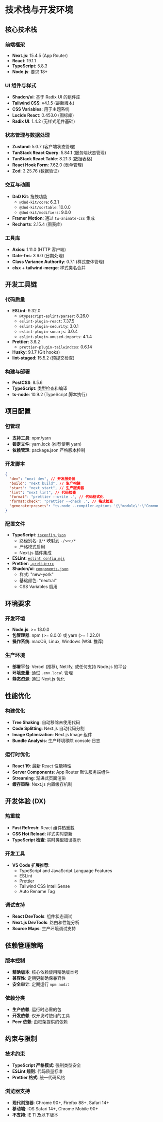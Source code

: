 # 技术栈与开发环境

## 核心技术栈

### 前端框架

- **Next.js**: 15.4.5 (App Router)
- **React**: 19.1.1
- **TypeScript**: 5.8.3
- **Node.js**: 要求 18+

### UI 组件与样式

- **Shadcn/ui**: 基于 Radix UI 的组件库
- **Tailwind CSS**: v4.1.5 (最新版本)
- **CSS Variables**: 用于主题系统
- **Lucide React**: 0.453.0 (图标库)
- **Radix UI**: 1.4.2 (无样式组件基础)

### 状态管理与数据处理

- **Zustand**: 5.0.7 (客户端状态管理)
- **TanStack React Query**: 5.84.1 (服务端状态管理)
- **TanStack React Table**: 8.21.3 (数据表格)
- **React Hook Form**: 7.62.0 (表单管理)
- **Zod**: 3.25.76 (数据验证)

### 交互与动画

- **DnD Kit**: 拖拽功能
  - `@dnd-kit/core`: 6.3.1
  - `@dnd-kit/sortable`: 10.0.0
  - `@dnd-kit/modifiers`: 9.0.0
- **Framer Motion**: 通过 `tw-animate-css` 集成
- **Recharts**: 2.15.4 (图表库)

### 工具库

- **Axios**: 1.11.0 (HTTP 客户端)
- **Date-fns**: 3.6.0 (日期处理)
- **Class Variance Authority**: 0.7.1 (样式变体管理)
- **clsx** + **tailwind-merge**: 样式类名合并

## 开发工具链

### 代码质量

- **ESLint**: 9.32.0
  - `@typescript-eslint/parser`: 8.26.0
  - `eslint-plugin-react`: 7.37.5
  - `eslint-plugin-security`: 3.0.1
  - `eslint-plugin-sonarjs`: 3.0.4
  - `eslint-plugin-unused-imports`: 4.1.4
- **Prettier**: 3.6.2
  - `prettier-plugin-tailwindcss`: 0.6.14
- **Husky**: 9.1.7 (Git hooks)
- **lint-staged**: 15.5.2 (预提交检查)

### 构建与部署

- **PostCSS**: 8.5.6
- **TypeScript**: 类型检查和编译
- **ts-node**: 10.9.2 (TypeScript 脚本执行)

## 项目配置

### 包管理

- **支持工具**: npm/yarn
- **锁定文件**: yarn.lock (推荐使用 yarn)
- **依赖管理**: package.json 严格版本控制

### 开发脚本

```json
{
  "dev": "next dev", // 开发服务器
  "build": "next build", // 生产构建
  "start": "next start", // 生产服务器
  "lint": "next lint", // 代码检查
  "format": "prettier --write .", // 代码格式化
  "format:check": "prettier --check .", // 格式检查
  "generate:presets": "ts-node --compiler-options '{\"module\":\"CommonJS\"}' src/scripts/generate-theme-presets.ts"
}
```

### 配置文件

- **TypeScript**: [`tsconfig.json`](tsconfig.json)
  - 路径别名: `@/*` 映射到 `./src/*`
  - 严格模式启用
  - Next.js 插件集成
- **ESLint**: [`eslint.config.mjs`](eslint.config.mjs)
- **Prettier**: [`.prettierrc`](.prettierrc)
- **Shadcn/ui**: [`components.json`](components.json)
  - 样式: "new-york"
  - 基础颜色: "neutral"
  - CSS Variables 启用

## 环境要求

### 开发环境

- **Node.js**: >= 18.0.0
- **包管理器**: npm (>= 8.0.0) 或 yarn (>= 1.22.0)
- **操作系统**: macOS, Linux, Windows (WSL 推荐)

### 生产环境

- **部署平台**: Vercel (推荐), Netlify, 或任何支持 Node.js 的平台
- **环境变量**: 通过 `.env.local` 管理
- **静态资源**: 通过 Next.js 优化

## 性能优化

### 构建优化

- **Tree Shaking**: 自动移除未使用代码
- **Code Splitting**: Next.js 自动代码分割
- **Image Optimization**: Next.js Image 组件
- **Bundle Analysis**: 生产环境移除 console 日志

### 运行时优化

- **React 19**: 最新 React 性能特性
- **Server Components**: App Router 默认服务端组件
- **Streaming**: 渐进式页面渲染
- **缓存策略**: Next.js 内置缓存机制

## 开发体验 (DX)

### 热重载

- **Fast Refresh**: React 组件热重载
- **CSS Hot Reload**: 样式实时更新
- **TypeScript 检查**: 实时类型错误提示

### 开发工具

- **VS Code 扩展推荐**:
  - TypeScript and JavaScript Language Features
  - ESLint
  - Prettier
  - Tailwind CSS IntelliSense
  - Auto Rename Tag

### 调试支持

- **React DevTools**: 组件状态调试
- **Next.js DevTools**: 路由和性能分析
- **Source Maps**: 生产环境调试支持

## 依赖管理策略

### 版本控制

- **精确版本**: 核心依赖使用精确版本号
- **兼容性**: 定期更新确保兼容性
- **安全审计**: 定期运行 `npm audit`

### 依赖分类

- **生产依赖**: 运行时必需的包
- **开发依赖**: 仅开发时使用的工具
- **Peer 依赖**: 由框架提供的依赖

## 约束与限制

### 技术约束

- **TypeScript 严格模式**: 强制类型安全
- **ESLint 规则**: 代码质量标准
- **Prettier 格式**: 统一代码风格

### 浏览器支持

- **现代浏览器**: Chrome 90+, Firefox 88+, Safari 14+
- **移动端**: iOS Safari 14+, Chrome Mobile 90+
- **不支持**: IE 11 及以下版本

